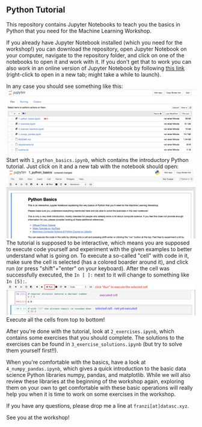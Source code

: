 ## Python Tutorial

This repository contains Jupyter Notebooks to teach you the basics in Python that you need for the Machine Learning Workshop.

If you already have Jupyter Notebook installed (which you need for the workshop!) you can download the repository, open Jupyter Notebook on your computer, navigate to the repository folder, and click on one of the notebooks to open it and work with it. If you don't get that to work you can also work in an online version of Jupyter Notebook by following [this link](https://mybinder.org/v2/gh/cod3licious/python_tutorial/master) (right-click to open in a new tab; might take a while to launch).

In any case you should see something like this:
<img src="doc/screenshot1.png" alt="screenshot_notebook1" width="600"/>
Start with `1_python_basics.ipynb`, which contains the introductory Python tutorial. Just click on it and a new tab with the notebook should open:
<img src="doc/screenshot2.png" alt="screenshot_notebook2" width="600"/>
The tutorial is supposed to be interactive, which means you are supposed to execute code yourself and experiment with the given examples to better understand what is going on. To execute a so-called "cell" with code in it, make sure the cell is selected (has a colored boarder around it), and click run (or press "shift"+"enter" on your keyboard). After the cell was successfully executed, the `In [ ]:` next to it will change to something like `In [5]:`.
<img src="doc/screenshot3.png" alt="screenshot_notebook3" width="600"/>
Execute all the cells from top to bottom!

After you're done with the tutorial, look at `2_exercises.ipynb`, which contains some exercises that you should complete. The solutions to the exercises can be found in `3_exercise_solutions.ipynb` (but try to solve them yourself first!!).

When you're comfortable with the basics, have a look at `4_numpy_pandas.ipynb`, which gives a quick introduction to the basic data science Python libraries numpy, pandas, and matplotlib. While we will also review these libraries at the beginning of the workshop again, exploring them on your own to get comfortable with these basic operations will really help you when it is time to work on some exercises in the workshop.

If you have any questions, please drop me a line at `franzi[at]datasc.xyz`.

See you at the workshop!
